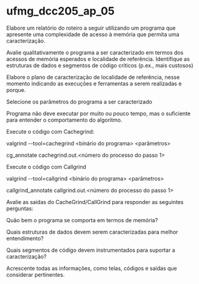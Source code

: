 # ufmg_dcc205_ap_05

Elabore um relatório do roteiro a seguir utilizando um programa que apresente uma complexidade de acesso à memória que permita uma caracterização.

Avalie qualitativamente o programa a ser caracterizado em termos dos acessos de memória esperados e localidade de referência. Identifique as estruturas de dados e segmentos de código críticos (p.ex., mais custosos)

Elabore o plano de caracterização de localidade de referência, nesse momento indicando as execuções e ferramentas a serem realizadas e porque.

Selecione os parâmetros do programa a ser caracterizado

Programa não deve executar por muito ou pouco tempo, mas o suficiente para entender o comportamento do algoritmo.

Execute o código com Cachegrind:

valgrind --tool=cachegrind <binário do programa> <parâmetros>

cg_annotate cachegrind.out.<número do processo do passo 1>

Execute o código com Callgrind

valgrind --tool=callgrind  <binário do programa> <parâmetros>

callgrind_annotate callgrind.out.<número do processo do passo 1>

Avalie as saídas do CacheGrind/CallGrind para responder as seguintes perguntas:

Quão bem o programa se comporta em termos de memória?

Quais estruturas de dados devem serem caracterizadas para melhor entendimento?

Quais segmentos de código devem instrumentados para suportar a caracterização?

Acrescente todas as informações, como telas, códigos e saídas que considerar pertinentes.